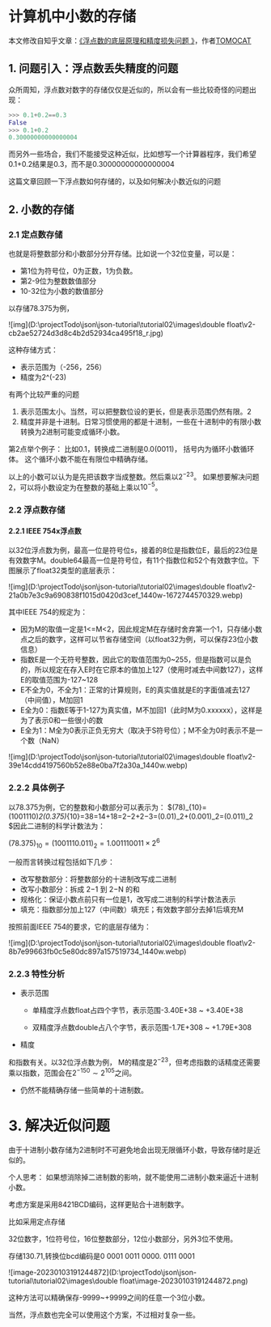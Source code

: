 # 计算机中小数的存储



本文修改自知乎文章：[《浮点数的底层原理和精度损失问题 》](https://zhuanlan.zhihu.com/p/269619376)，作者[TOMOCAT](https://www.zhihu.com/people/mian-bei-juan-da-cong)



## 1. 问题引入：浮点数丢失精度的问题



众所周知，浮点数对数字的存储仅仅是近似的，所以会有一些比较奇怪的问题出现：

```python
>>> 0.1+0.2==0.3
False
>>> 0.1+0.2
0.30000000000000004
```

而另外一些场合，我们不能接受这种近似，比如想写一个计算器程序，我们希望0.1+0.2结果是0.3，而不是0.30000000000000004



这篇文章回顾一下浮点数如何存储的，以及如何解决小数近似的问题



## 2. 小数的存储

### 2.1 定点数存储

也就是将整数部分和小数部分分开存储。比如说一个32位变量，可以是：

- 第1位为符号位，0为正数，1为负数。
- 第2-9位为整数数值部分
- 10-32位为小数的数值部分

以存储78.375为例，

![img](D:\projectTodo\json\json-tutorial\tutorial02\images\double float\v2-cb2ae52724d3d8c4b2d52934ca495f18_r.jpg)

这种存储方式：

- 表示范围为（-256，256）
- 精度为2^(-23)



有两个比较严重的问题

1. 表示范围太小。当然，可以把整数位设的更长，但是表示范围仍然有限。2
2. 精度并非是十进制。日常习惯使用的都是十进制，一些在十进制中的有限小数转换为2进制可能变成循环小数。

第2点举个例子： 比如0.1，转换成二进制是0.0(0011)， 括号内为循环小数循环体。 这个循环小数不能在有限位中精确存储。



以上的小数可以认为是先把该数字当成整数。然后乘以$2^{-23}$。 如果想要解决问题2，可以将小数设定为在整数的基础上乘以$10^{-5}$。 



### 2.2 浮点数存储

#### 2.2.1   IEEE 754x浮点数

以32位浮点数为例，最高一位是符号位s，接着的8位是指数位E，最后的23位是有效数字M。double64最高一位是符号位，有11个指数位和52个有效数字位。下图展示了float32类型的底层表示：

![img](D:\projectTodo\json\json-tutorial\tutorial02\images\double float\v2-21a0b7e3c9a690838f1015d0420d3cef_1440w-1672744570329.webp)

其中IEEE 754的规定为：

- 因为M的取值一定是1<=M<2，因此规定M在存储时舍弃第一个1，只存储小数点之后的数字，这样可以节省存储空间（以float32为例，可以保存23位小数信息）
- 指数E是一个无符号整数，因此它的取值范围为0~255，但是指数可以是负的，所以规定在存入E时在它原本的值加上127（使用时减去中间数127），这样E的取值范围为-127~128
- E不全为0，不全为1：正常的计算规则，E的真实值就是E的字面值减去127（中间值），M加回1
- E全为0：指数E等于1-127为真实值，M不加回1（此时M为0.xxxxxx），这样是为了表示0和一些很小的数
- E全为1：M全为0表示正负无穷大（取决于S符号位）；M不全为0时表示不是一个数（NaN）

![img](D:\projectTodo\json\json-tutorial\tutorial02\images\double float\v2-39e14cdd4197560b52e88e0ba7f2a30a_1440w.webp)

### 2.2.2 具体例子

以78.375为例，它的整数和小数部分可以表示为： $(78)_{10}=(1001110)_2(0.375)_{10}=38=14+18=2−2+2−3=(0.01)_2+(0.001)_2=(0.011)_2 $因此二进制的科学计数法为：

$(78.375)_{10}=(1001110.011)_2=1.001110011×2^6$

一般而言转换过程包括如下几步：

- 改写整数部分：将整数部分的十进制改写成二进制
- 改写小数部分：拆成 2−1 到 2−N 的和
- 规格化：保证小数点前只有一位是1，改写成二进制的科学计数法表示
- 填充：指数部分加上127（中间数）填充E；有效数字部分去掉1后填充M

按照前面IEEE 754的要求，它的底层存储为：

![img](D:\projectTodo\json\json-tutorial\tutorial02\images\double float\v2-8b7e99663fb0c5e80dc897a157519734_1440w.webp)

### 2.2.3 特性分析

- 表示范围

  - 单精度浮点数float占四个字节，表示范围-3.40E+38 ~ +3.40E+38

  - 双精度浮点数double占八个字节，表示范围-1.7E+308 ~ +1.79E+308

- 精度

和指数有关。以32位浮点数为例， M的精度是$2^{-23}$，但考虑指数的话精度还需要乘以指数，范围会在$2^{-150}\sim2^{105}$之间。

- 仍然不能精确存储一些简单的十进制数。





# 3. 解决近似问题

由于十进制小数存储为2进制时不可避免地会出现无限循环小数，导致存储时是近似的。



个人思考： 如果想消除掉二进制数的影响，就不能使用二进制小数来逼近十进制小数。



考虑方案是采用8421BCD编码，这样更贴合十进制数字。

比如采用定点存储

32位数字，1位符号位，16位整数部分，12位小数部分，另外3位不使用。

存储130.71,转换位bcd编码是0 0001 0011 0000. 0111 0001

![image-20230103191244872](D:\projectTodo\json\json-tutorial\tutorial02\images\double float\image-20230103191244872.png)

这种方法可以精确保存-9999~+9999之间的任意一个3位小数。

当然，浮点数也完全可以使用这个方案，不过相对复杂一些。